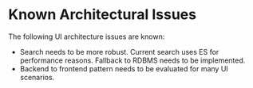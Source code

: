 # Known Architectural Issues

The following UI architecture issues are known:

* Search needs to be more robust. Current search uses ES for performance reasons. Fallback to RDBMS needs to be implemented.
* Backend to frontend pattern needs to be evaluated for many UI scenarios.&#x20;
